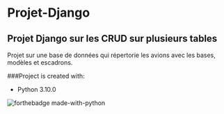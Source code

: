 # Projet-Django

## Projet Django sur les CRUD sur plusieurs tables

Projet sur une base de données qui répertorie les avions avec les bases, modèles et escadrons.








###Project is created with:
* Python 3.10.0

![forthebadge made-with-python](https://forthebadge.com/images/badges/made-with-python.svg)
